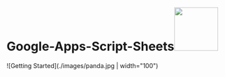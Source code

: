 # Google-Apps-Script-Sheets<img src="https://github.com/user-attachments/assets/4d9ab047-17aa-4951-982d-9b6376b37364" width="100">



![Getting Started](./images/panda.jpg | width="100")